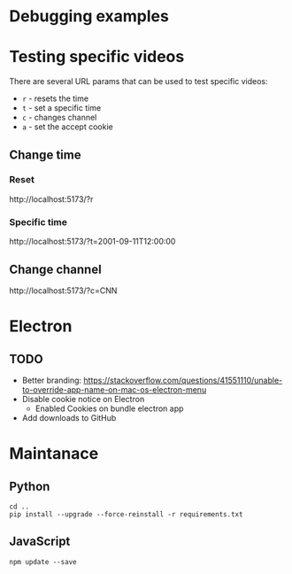 Debugging examples
==================

# Testing specific videos

There are several URL params that can be used to test specific videos:
* `r` - resets the time
* `t` - set a specific time
* `c` - changes channel
* `a` - set the accept cookie

## Change time

### Reset

http://localhost:5173/?r

### Specific time

http://localhost:5173/?t=2001-09-11T12:00:00

## Change channel

http://localhost:5173/?c=CNN

# Electron

## TODO

* Better branding: https://stackoverflow.com/questions/41551110/unable-to-override-app-name-on-mac-os-electron-menu
* Disable cookie notice on Electron
  * Enabled Cookies on bundle electron app
* Add downloads to GitHub

# Maintanace

## Python

```
cd ..
pip install --upgrade --force-reinstall -r requirements.txt
```

## JavaScript

```
npm update --save
```
